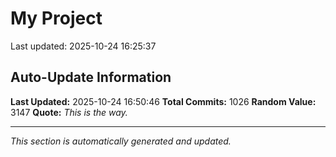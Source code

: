 # My Project


Last updated: 2025-10-24 16:25:37









































































































































































































































































































































































































































































































































































































































































































































































































































































































































































































































































































































































































































































































































































































































































## Auto-Update Information

**Last Updated:** 2025-10-24 16:50:46
**Total Commits:** 1026
**Random Value:** 3147
**Quote:** _This is the way._

---
_This section is automatically generated and updated._